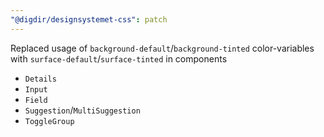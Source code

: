 ```yaml
---
"@digdir/designsystemet-css": patch
---
```


Replaced usage of `background-default`/`background-tinted` color-variables with `surface-default`/`surface-tinted` in components
  - `Details`
  - `Input`
  - `Field`
  - `Suggestion`/`MultiSuggestion`
  - `ToggleGroup`
